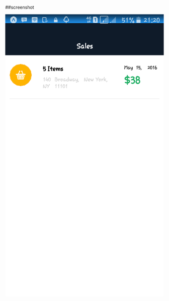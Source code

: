 ##screenshot

<p align="center">
 <img src="https://github.com/melati1998/Menampilkan-Listview-/blob/master/pemob/Screenshot_2018-03-14-21-20-14.png"/>
 </p>
